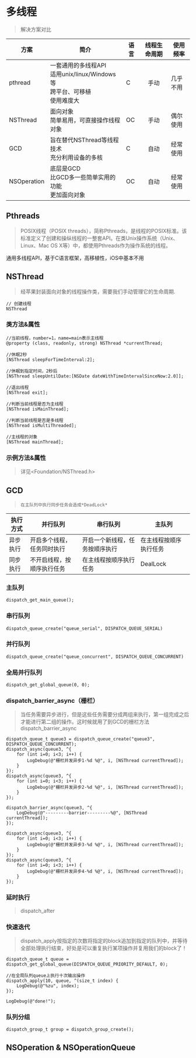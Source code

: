 # 多线程

> 解决方案对比

| 方案 | 简介 | 语言 | 线程生命周期 | 使用频率 |
| --- | --- | --- | :---: | --- |
| pthread   | 一套通用的多线程API<br>适用unix/linux/Windows等<br/>跨平台、可移植</br>使用难度大  | C  | 手动  | 几乎不用  |
| NSThread  | 面向对象<br/>简单易用，可直接操作线程对象  | OC  | 手动  | 偶尔使用  |
| GCD  | 旨在替代NSThread等线程技术<br/>充分利用设备的多核  | C | 自动 | 经常使用  |
| NSOperation | 底层是GCD<br/>比GCD多一些简单实用的功能</br>更加面向对象  |  OC  | 自动  | 经常使用  |

## Pthreads

> POSIX线程（POSIX threads），简称Pthreads，是线程的POSIX标准。该标准定义了创建和操纵线程的一整套API。在类Unix操作系统（Unix、Linux、Mac OS X等）中，都使用Pthreads作为操作系统的线程。

通用多线程API，基于C语言框架，高移植性，iOS中基本不用

## NSThread

> 经苹果封装面向对象的线程操作类，需要我们手动管理它的生命周期.

```objc
// 创建线程
NSThread
```

### 类方法&属性

```objc
//当前线程，number=1，name=main表示主线程
@property (class, readonly, strong) NSThread *currentThread;

//休眠2秒
[NSThread sleepForTimeInterval:2];

//休眠到指定时间，2秒后
[NSThread sleepUntilDate:[NSDate dateWithTimeIntervalSinceNow:2.0]];

//退出线程
[NSThread exit];

//判断当前线程是否为主线程
[NSThread isMainThread];

//判断当前线程是否是多线程
[NSThread isMultiThreaded];

//主线程的对象
[NSThread mainThread];
```

### 示例方法&属性

> 详见<Foundation/NSThread.h>

## GCD

> `在主队列中执行同步任务会造成*DeadLock*`

| 执行方式 | 并行队列 | 串行队列 | 主队列 |
| ---- | ---- | ---- | ---- |
| 异步执行 | 开启多个线程，任务同时执行 | 开启一个新线程，任务按顺序执行 | 在主线程按顺序执行任务 |
| 同步执行 | 不开启线程，按顺序执行任务 | 在主线程按顺序执行任务 | DealLock |

### 主队列

```objc
dispatch_get_main_queue();
```

### 串行队列

```objc
dispatch_queue_create("queue_serial", DISPATCH_QUEUE_SERIAL)
```

### 并行队列

```objc
dispatch_queue_create("queue_concurrent", DISPATCH_QUEUE_CONCURRENT)
```

### 全局并行队列

```objc
dispatch_get_global_queue(0, 0);
```

### dispatch_barrier_async（栅栏）

> 当任务需要异步进行，但是这些任务需要分成两组来执行，第一组完成之后才能进行第二组的操作。这时候就用了到GCD的栅栏方法dispatch_barrier_async

```objc
dispatch_queue_t queue3 = dispatch_queue_create("queue3", DISPATCH_QUEUE_CONCURRENT);
dispatch_async(queue3, ^{
    for (int i=0; i<3; i++) {
        LogDebug(@"栅栏并发异步1-%d %@", i, [NSThread currentThread]);
    }
});
dispatch_async(queue3, ^{
    for (int i=0; i<3; i++) {
        LogDebug(@"栅栏并发异步2-%d %@", i, [NSThread currentThread]);
    }
});

dispatch_barrier_async(queue3, ^{
    LogDebug(@"---------barrier---------%@", [NSThread currentThread]);
});

dispatch_async(queue3, ^{
    for (int i=0; i<3; i++) {
        LogDebug(@"栅栏并发异步3-%d %@", i, [NSThread currentThread]);
    }
});
dispatch_async(queue3, ^{
    for (int i=0; i<3; i++) {
        LogDebug(@"栅栏并发异步4-%d %@", i, [NSThread currentThread]);
    }
});
```

### 延时执行

> dispatch_after

### 快速迭代

> dispatch_apply按指定的次数将指定的block追加到指定的队列中，并等待全部处理执行结束，好处是可以重复执行某项操作并复用我们的block了！

```objc
dispatch_queue_t queue = dispatch_get_global_queue(DISPATCH_QUEUE_PRIORITY_DEFAULT, 0);

//在全局队列queue上执行十次输出操作
dispatch_apply(10, queue, ^(size_t index) {
    LogDebug(@"%zu", index);
});

LogDebug(@"done!");
```

### 队列分组

```objc
dispatch_group_t group = dispatch_group_create();

```

## NSOperation & NSOperationQueue
